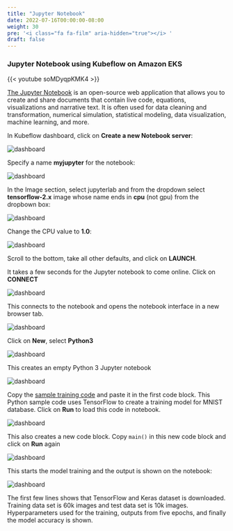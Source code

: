 ```yaml
---
title: "Jupyter Notebook"
date: 2022-07-16T00:00:00-08:00
weight: 30
pre: '<i class="fa fa-film" aria-hidden="true"></i> '
draft: false
---
```


### Jupyter Notebook using Kubeflow on Amazon EKS

{{< youtube soMDyqpKMK4 >}}

[The Jupyter Notebook](https://jupyter.org/) is an open-source web application that allows you to create and share documents that contain live code, equations, visualizations and narrative text. It is often used for data cleaning and transformation, numerical simulation, statistical modeling, data visualization, machine learning, and more.

In Kubeflow dashboard, click on **Create a new Notebook server**:

![dashboard](/images/kubeflow/dashboard-new-notebook-server.png)

Specify a name **myjupyter** for the notebook:

![dashboard](/images/kubeflow/jupyter-enter-notebook-server-name.png)

In the Image section, select jupyterlab and from the dropdown select  **tensorflow-2.x** image whose name ends in **cpu** (not gpu) from the dropbown box:

![dashboard](/images/kubeflow/jupyter-select-image.png)

Change the CPU value to **1.0**:

![dashboard](/images/kubeflow/jupyter-select-cpu.png)

Scroll to the bottom, take all other defaults, and click on **LAUNCH**.

It takes a few seconds for the Jupyter notebook to come online. Click on **CONNECT**

![dashboard](/images/kubeflow/jupyter-notebook-servers.png)

This connects to the notebook and opens the notebook interface in a new browser tab.

![dashboard](/images/kubeflow/jupyter-new-notebook.png)

Click on **New**, select **Python3**

![dashboard](/images/kubeflow/jupyter-new-python3-notebook.png)

This creates an empty Python 3 Jupyter notebook

![dashboard](/images/kubeflow/jupyter-empty-notebook.png)

Copy the [sample training code](/advanced/420_kubeflow/kubeflow.files/mnist-tensorflow-jupyter.py) and paste it in the first code block. This Python sample code uses TensorFlow to create a training model for MNIST database. Click on **Run** to load this code in notebook.

![dashboard](/images/kubeflow/jupyter-mnist-code.png)

This also creates a new code block. Copy `main()` in this new code block and click on **Run** again

![dashboard](/images/kubeflow/jupyter-mnist-code-main.png)

This starts the model training and the output is shown on the notebook:

![dashboard](/images/kubeflow/jupyter-mnist-training.png)

The first few lines shows that TensorFlow and Keras dataset is downloaded. Training data set is 60k images and test data set is 10k images. Hyperparameters used for the training, outputs from five epochs, and finally the model accuracy is shown.
